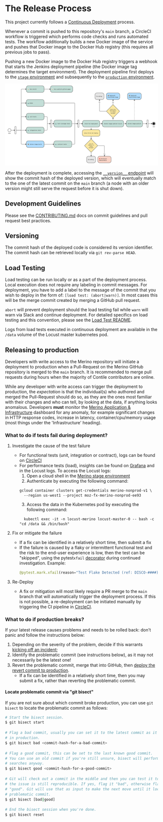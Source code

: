 # The Release Process

This project currently follows a [Continuous Deployment][continuous_deployment] process.

[continuous_deployment]: https://en.wikipedia.org/wiki/Continuous_deployment

Whenever a commit is pushed to this repository's `main` branch, a CircleCI workflow is triggered
which performs code checks and runs automated tests. The workflow additionally builds a new Docker
image of the service and pushes that Docker image to the Docker Hub registry (this requires all
previous jobs to pass).

Pushing a new Docker image to the Docker Hub registry triggers a webhook that starts the Jenkins
deployment pipeline (the Docker image tag determines the target environment). The deployment
pipeline first deploys to the [`stage` environment][stage_environment] and subsequently to the
[`production` environment][production_environment].

![Activity diagram of CircleCI main-workflow][activity_circleci_main_workflow]

After the deployment is complete, accessing the [`__version__` endpoint][stage_version] will show
the commit hash of the deployed version, which will eventually match to the one of the latest commit
on the `main` branch (a node with an older version might still serve the request before it is shut
down).

[stage_environment]: ../firefox.md#stage
[production_environment]: ../firefox.md#production
[activity_circleci_main_workflow]: ./circleci_main_workflow.jpg
[stage_version]: https://stage.merino.nonprod.cloudops.mozgcp.net/__version__

## Development Guidelines

Please see the [CONTRIBUTING.md][contributing] docs on commit guidelines and pull request best
practices.

[contributing]: https://github.com/mozilla-services/merino-py/blob/main/CONTRIBUTING.md

## Versioning

The commit hash of the deployed code is considered its version identifier. The commit hash can be
retrieved locally via `git rev-parse HEAD`.

## Load Testing

Load testing can be run locally or as a part of the deployment process. Local execution does not
require any labeling in commit messages. For deployment, you have to add a label to the message of
the commit that you wish to deploy in the form of: `[load test: (abort|warn)]`. In most cases this
will be the merge commit created by merging a GitHub pull request.

`abort` will prevent deployment should the load testing fail while `warn` will warn via Slack and
continue deployment. For detailed specifics on load testing and this convention, please see the
[Load Test README][load_test_readme].

Logs from load tests executed in continuous deployment are available in the `/data` volume of the
Locust master kubernetes pod.

[load_test_readme]: https://github.com/mozilla-services/merino-py/blob/main/tests/load/README.md

## Releasing to production

Developers with write access to the Merino repository will initiate a deployment to production when
a Pull-Request on the Merino GitHub repository is merged to the `main` branch. It is recommended to
merge pull requests during hours when the majority of Contile contributors are online.

While any developer with write access can trigger the deployment to production, the _expectation_ is
that the individual(s) who authored and merged the Pull-Request should do so, as they are the ones
most familiar with their changes and who can tell, by looking at the data, if anything looks
anomalous. Developers **must** monitor the [Merino Application & Infrastructure][merino_app_info]
dashboard for any anomaly, for example significant changes in HTTP response codes, increase in
latency, container/cpu/memory usage (most things under the 'Infrastructure' heading).

### What to do if tests fail during deployment?

1. Investigate the cause of the test failure
    - For functional tests (unit, integration or contract), logs can be found on
      [CircleCI][circleci]
    - For performance tests (load), insights can be found on [Grafana][merino_app_info] and in the
      Locust logs. To access the Locust logs:
      1. Open a cloud shell in the [Merino stage environment][merino_gcp_stage]
      2. Authenticate by executing the following command:
      ```shell
      gcloud container clusters get-credentials merino-nonprod-v1 \
        --region us-west1 --project moz-fx-merino-nonprod-ee93
      ```
      3. Access the data in the Kubernetes pod by executing the following command:
      ```shell
        kubectl exec -it -n locust-merino locust-master-0 -- bash -c "cd /data && /bin/bash"
      ```

2. Fix or mitigate the failure
    - If a fix can be identified in a relatively short time, then submit a fix
    - If the failure is caused by a flaky or intermittent functional test and the risk to the
      end-user experience is low, then the test can be "skipped", using the pytest`xfail`
      [decorator][pytest_xfail] during continued investigation. Example:
      ```python
      @pytest.mark.xfail(reason="Test Flake Detected (ref: DISCO-####)")
      ```
3. Re-Deploy
    - A fix or mitigation will most likely require a PR merge to the `main` branch that will
      automatically trigger the deployment process. If this is not possible, a re-deployment can be
      initiated manually by triggering the CI pipeline in [CircleCI][circleci].

[circleci]: https://app.circleci.com/pipelines/github/mozilla-services/merino-py
[merino_app_info]: https://earthangel-b40313e5.influxcloud.net/d/rQAfYKIVk/wip-merino-py-application-and-infrastructure?orgId=1&from=now-24h&to=now&var-environment=prodpy&refresh=1m
[merino_gcp_stage]: https://console.cloud.google.com/kubernetes/list/overview?project=moz-fx-merino-nonprod-ee93
[pytest_xfail]: https://docs.pytest.org/en/latest/how-to/skipping.html

### What to do if production breaks?

If your latest release causes problems and needs to be rolled back:
don't panic and follow the instructions below:

1. Depending on the severity of the problem, decide if this warrants
   [kicking off an incident][incident_docs];
2. Identify the problematic commit (see instructions below), as it may not necessarily be the latest one!
3. Revert the problematic commit, merge that into GitHub,
   then [deploy the revert commit to production](#releasing-to-production).
    - If a fix can be identified in a relatively short time,
      then you may submit a fix, rather than reverting the problematic commit.

#### Locate problematic commit via "git bisect"
If you are not sure about which commit broke production, you can use `git bisect` to locate the problematic commit as follows:

```sh
# Start the bisect session.
$ git bisect start

# Flag a bad commit, usually you can set it to the latest commit as it's broken
# in production.
$ git bisect bad <commit-hash-for-a-bad-commit>

# Flag a good commit, this can be set to the last known good commit.
# You can use an old commit if you're still unsure, bisect will perform binary
# searches anyway.
$ git bisect good <commit-hash-for-a-good-commit>

# Git will check out a commit in the middle and then you can test it to see if
# the issue is still reproducible. If yes, flag it "bad", otherwise flag it
# "good". Git will use that as input to make the next move until it locates the
# problematic commit.
$ git bisect [bad|good]

# End the bisect session when you're done.
$ git bisect reset
```

[incident_docs]: https://mozilla-hub.atlassian.net/wiki/spaces/MIR/overview
